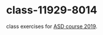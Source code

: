 # class-11929-8014

class exercises for [ASD course 2019](https://www.unibo.it/en/teaching/course-unit-catalogue/course-unit/2019/320656).